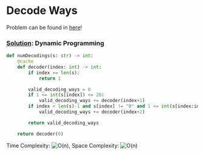 # Decode Ways

Problem can be found in [here](https://leetcode.com/problems/decode-ways/)!

### [Solution](/Dynamic%20Programming/91-DecodeWays/solution.py): Dynamic Programming

```python
def numDecodings(s: str) -> int:
    @cache
    def decoder(index: int) -> int:
        if index == len(s):
            return 1

        valid_decoding_ways = 0
        if 1 <= int(s[index]) <= 26:
            valid_decoding_ways += decoder(index+1)
        if index < len(s)-1 and s[index] != "0" and 1 <= int(s[index:index+2]) <= 26:
            valid_decoding_ways += decoder(index+2)

        return valid_decoding_ways

    return decoder(0)
```

Time Complexity: ![O(n)](<https://latex.codecogs.com/svg.image?\inline&space;O(n)>), Space Complexity: ![O(n)](<https://latex.codecogs.com/svg.image?\inline&space;O(n)>)

